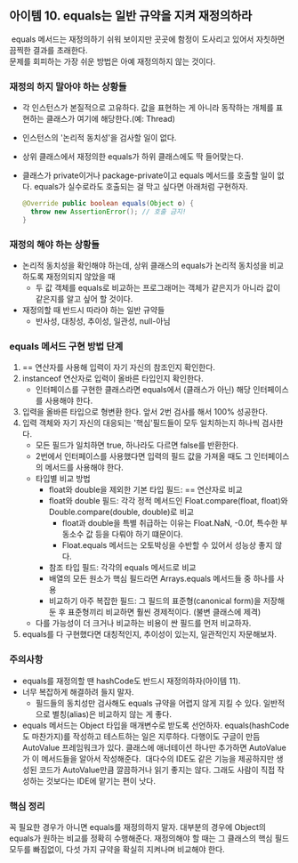 ## 아이템 10. equals는 일반 규약을 지켜 재정의하라
​
equals 메서드는 재정의하기 쉬워 보이지만 곳곳에 함정이 도사리고 있어서 자칫하면 끔찍한 결과를 초래한다.  
문제를 회피하는 가장 쉬운 방법은 아예 재정의하지 않는 것이다.
​
### 재정의 하지 말아야 하는 상황들
-   각 인스턴스가 본질적으로 고유하다. 값을 표현하는 게 아니라 동작하는 개체를 표현하는 클래스가 여기에 해당한다.(예: Thread)
    
-   인스턴스의 '논리적 동치성'을 검사할 일이 없다.
    
-   상위 클래스에서 재정의한 equals가 하위 클래스에도 딱 들어맞는다.
    
-   클래스가 private이거나 package-private이고 equals 메서드를 호출할 일이 없다. equals가 실수로라도 호출되는 걸 막고 싶다면 아래처럼 구현하자.
    
    ```java
    @Override public boolean equals(Object o) {
      throw new AssertionError(); // 호출 금지!
    }
    ```

### 재정의 해야 하는 상황들
-   논리적 동치성을 확인해야 하는데, 상위 클래스의 equals가 논리적 동치성을 비교하도록 재정의되지 않았을 때
    -   두 값 객체를 equals로 비교하는 프로그래머는 객체가 같은지가 아니라 값이 같은지를 알고 싶어 할 것이다.
-   재정의할 때 반드시 따라야 하는 일반 규약들
    -   반사성, 대칭성, 추이성, 일관성, null-아님
​
### equals 메서드 구현 방법 단계
1.  \== 연산자를 사용해 입력이 자기 자신의 참조인지 확인한다.
2.  instanceof 연산자로 입력이 올바른 타입인지 확인한다.
    -   인터페이스를 구현한 클래스라면 equals에서 (클래스가 아닌) 해당 인터페이스를 사용해야 한다.
3.  입력을 올바른 타입으로 형변환 한다. 앞서 2번 검사를 해서 100% 성공한다.
4.  입력 객체와 자기 자신의 대응되는 '핵심'필드들이 모두 일치하는지 하나씩 검사한다.
    -   모든 필드가 일치하면 true, 하나라도 다르면 false를 반환한다.
    -   2번에서 인터페이스를 사용했다면 입력의 필드 값을 가져올 때도 그 인터페이스의 메서드를 사용해야 한다.
    -   타입별 비교 방법
        -   float와 double을 제외한 기본 타입 필드: == 연산자로 비교
        -   float와 double 필드: 각각 정적 메서드인 Float.compare(float, float)와 Double.compare(double, double)로 비교
            -   float과 double을 특별 취급하는 이유는 Float.NaN, -0.0f, 특수한 부동소수 값 등을 다뤄야 하기 떄문이다.
            -   Float.equals 메서드는 오토박싱을 수반할 수 있어서 성능상 좋지 않다.
        -   참조 타입 필드: 각각의 equals 메서드로 비교
        -   배열의 모든 원소가 핵심 필드라면 Arrays.equals 메서드들 중 하나를 사용
        -   비교하기 아주 복잡한 필드: 그 필드의 표준형(canonical form)을 저장해둔 후 표준형끼리 비교하면 훨씬 경제적이다. (불변 클래스에 제격)
    -   다를 가능성이 더 크거나 비교하는 비용이 싼 필드를 먼저 비교하자.
5.  equals를 다 구현했다면 대칭적인지, 추이성이 있는지, 일관적인지 자문해보자.


### 주의사항
-   equals를 재정의할 땐 hashCode도 반드시 재정의하자(아이템 11).
-   너무 복잡하게 해결하려 들지 말자.
    -   필드들의 동치성만 검사해도 equals 규약을 어렵지 않게 지킬 수 있다. 일반적으로 별칭(alias)은 비교하지 않는 게 좋다.
-   equals 메서드는 Object 타입을 매개변수로 받도록 선언하자.
​
equals(hashCode도 마찬가지)를 작성하고 테스트하는 일은 지루하다. 다행이도 구글이 만듬 AutoValue 프레임워크가 있다. 클래스에 애너테이션 하나만 추가하면 AutoValue가 이 메서드들을 알아서 작성해준다.
​
대다수의 IDE도 같은 기능을 제공하지만 생성된 코드가 AutoValue만큼 깔끔하거나 읽기 좋지는 않다. 그래도 사람이 직접 작성하는 것보다는 IDE에 맡기는 편이 낫다.
​
### 핵심 정리
꼭 필요한 경우가 아니면 equals를 재정의하지 말자. 대부분의 경우에 Object의 equals가 원하는 비교를 정확히 수행해준다. 재정의해야 할 때는 그 클래스의 핵심 필드 모두를 빠짐없이, 다섯 가지 규약을 확실히 지켜나며 비교해야 한다.
​
